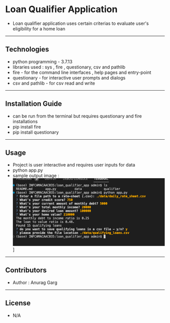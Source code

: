 # Loan Qualifier Application

- Loan qualifier application uses certain criterias to evaluate user's eligibility for a home loan

---

## Technologies

- python programming - 3.7.13
- libraries used : sys , fire , questionary, csv and pathlib
- fire - for the command line interfaces , help pages and entry-point
- questionary - for interactive user prompts and dialogs
- csv and pathlib - for csv read and write

---

## Installation Guide

- can be run from the terminal but requires questionary and fire installations
- pip install fire
- pip install questionary

---

## Usage

- Project is user interactive and requires user inputs for data
- python app.py
- sample output image :
![<sample output image>](<./sample_output_display.png>)]


---

## Contributors

- Author : Anurag Garg

---

## License

- N/A
